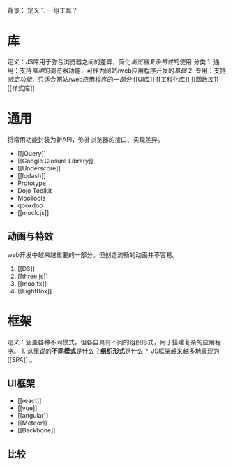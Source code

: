 背景：
定义
	1. 一组工具？
# 库
定义：JS库用于弥合浏览器之间的差异，简化*浏览器复杂特性*的使用
分类
	1. 通用：支持*常用*的浏览器功能，可作为网站/web应用程序开发的*基础*
	2. 专用：支持*特定功能*，只适合网站/web应用程序的一*部分*
[[UI库]] 
[[工程化库]] 
[[函数库]] 
[[样式库]] 
# 通用
将常用功能封装为新API，弥补浏览器的接口、实现差异。
- [[jQuery]]
- [[Google Closure Library]]
- [[Underscore]]
- [[lodash]] 
- Prototype
- Dojo Toolkit 
- MooTools
- qooxdoo 
- [[mock.js]] 
## 动画与特效
web开发中越来越重要的一部分。但创造流畅的动画并不容易。
1. [[D3]] 
2. [[three.js]] 
3. [[moo.fx]] 
4. [[LightBox]] 

# 框架
定义：涵盖各种不同模式，但各自具有不同的组织形式，用于搭建复杂的应用程序。
	1. 这里说的**不同模式**是什么？**组织形式**是什么？
JS框架越来越多地表现为[[SPA]] 。
## UI框架
- [[react]] 
- [[vue]] 
- [[angular]] 
- [[Meteor]] 
- [[Backbone]] 
## 比较
